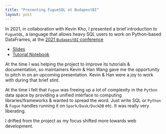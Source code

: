 ```yaml
---
title: "Presenting FugueSQL at BudapestBI"
layout: post
---
```


In 2021, in collaboration with Kevin Kho, I presented a brief introduction to `FugueSQL`,  a language that allows heavy SQL users to work on Python-based DataFrames,  at the [2021 `BudapestBI` conference](https://budapestbi.hu/2021/hu/eloadok/kevin-kho/)

- [Slides](/assets/pdfs/Kevin_Kho_Prefect_and_Rowan_Molony_Mainstream_Renewable_Power.pdf)
- [Tutorial Notebook](https://github.com/rdmolony/demos/tree/1a38ab151a903e878427174cdeaa4644c352b6aa/2021-10-17-budapestbi-fuguesql)

At the time I was helping the project to improve its tutorials & documentation, so maintainers Kevin & Han Wang gave me the opportunity to pitch in on an upcoming presentation.  Kevin & Han were a joy to work with during that brief stint.  

At the time I felt that `Fugue` was freeing up a lot of complexity in the `Python` data space by providing a unified interface to computing libraries/frameworks & wanted to spread the word.  Just write SQL or `Python` & `Fugue` handles running it on `Spark/Dask/DuckDB` etc.  It was really very liberating.

I drifted from the project as my focus shifted more towards web development.
